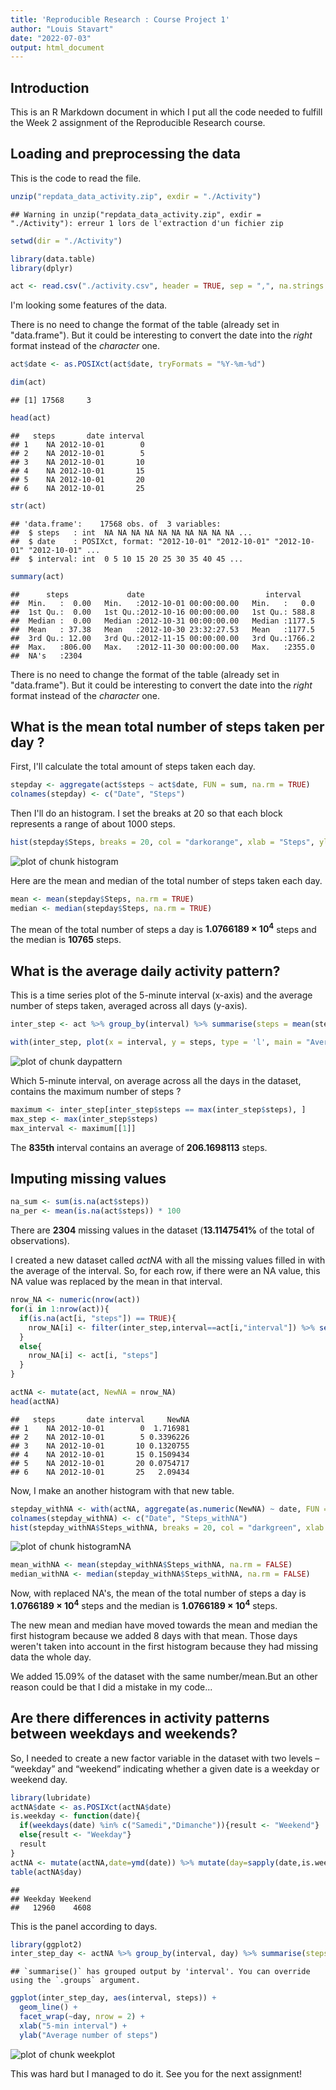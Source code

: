 ```yaml
---
title: 'Reproducible Research : Course Project 1'
author: "Louis Stavart"
date: "2022-07-03"
output: html_document
---
```




## Introduction

This is an R Markdown document in which I put all the code needed to fulfill the Week 2 assignment of the Reproducible Research course. 




## Loading and preprocessing the data

This is the code to read the file. 


```r
unzip("repdata_data_activity.zip", exdir = "./Activity")
```

```
## Warning in unzip("repdata_data_activity.zip", exdir = "./Activity"): erreur 1 lors de l'extraction d'un fichier zip
```

```r
setwd(dir = "./Activity")

library(data.table)
library(dplyr)

act <- read.csv("./activity.csv", header = TRUE, sep = ",", na.strings = "NA")
```

I'm looking some features of the data. 

There is no need to change the format of the table (already set in "data.frame"). But it could be interesting to convert the date into the *right* format instead of the *character* one. 


```r
act$date <- as.POSIXct(act$date, tryFormats = "%Y-%m-%d")

dim(act)
```

```
## [1] 17568     3
```

```r
head(act)
```

```
##   steps       date interval
## 1    NA 2012-10-01        0
## 2    NA 2012-10-01        5
## 3    NA 2012-10-01       10
## 4    NA 2012-10-01       15
## 5    NA 2012-10-01       20
## 6    NA 2012-10-01       25
```

```r
str(act)
```

```
## 'data.frame':	17568 obs. of  3 variables:
##  $ steps   : int  NA NA NA NA NA NA NA NA NA NA ...
##  $ date    : POSIXct, format: "2012-10-01" "2012-10-01" "2012-10-01" "2012-10-01" ...
##  $ interval: int  0 5 10 15 20 25 30 35 40 45 ...
```

```r
summary(act)
```

```
##      steps             date                           interval     
##  Min.   :  0.00   Min.   :2012-10-01 00:00:00.00   Min.   :   0.0  
##  1st Qu.:  0.00   1st Qu.:2012-10-16 00:00:00.00   1st Qu.: 588.8  
##  Median :  0.00   Median :2012-10-31 00:00:00.00   Median :1177.5  
##  Mean   : 37.38   Mean   :2012-10-30 23:32:27.53   Mean   :1177.5  
##  3rd Qu.: 12.00   3rd Qu.:2012-11-15 00:00:00.00   3rd Qu.:1766.2  
##  Max.   :806.00   Max.   :2012-11-30 00:00:00.00   Max.   :2355.0  
##  NA's   :2304
```

There is no need to change the format of the table (already set in "data.frame"). But it could be interesting to convert the date into the *right* format instead of the *character* one. 




## What is the mean total number of steps taken per day ?

First, I'll calculate the total amount of steps taken each day.


```r
stepday <- aggregate(act$steps ~ act$date, FUN = sum, na.rm = TRUE)
colnames(stepday) <- c("Date", "Steps")
```

Then I'll do an histogram. I set the breaks at 20 so that each block represents a range of about 1000 steps.  


```r
hist(stepday$Steps, breaks = 20, col = "darkorange", xlab = "Steps", ylab = "Number of days with that number of steps", main = "Histogram of total number of steps per day")
```

![plot of chunk histogram](figure/histogram-1.png)

Here are the mean and median of the total number of steps taken each day. 


```r
mean <- mean(stepday$Steps, na.rm = TRUE)
median <- median(stepday$Steps, na.rm = TRUE)
```

The mean of the total number of steps a day is **1.0766189 &times; 10<sup>4</sup>** steps and the median is **10765** steps. 




## What is the average daily activity pattern?

This is a time series plot of the 5-minute interval (x-axis) and the average number of steps taken, averaged across all days (y-axis). 


```r
inter_step <- act %>% group_by(interval) %>% summarise(steps = mean(steps, na.rm =TRUE))

with(inter_step, plot(x = interval, y = steps, type = 'l', main = "Average daily activity pattern by interval", xlab = "5-min Intervals", ylab = "Average total number of steps", col = "darkblue"))
```

![plot of chunk daypattern](figure/daypattern-1.png)

Which 5-minute interval, on average across all the days in the dataset, contains the maximum number of steps ?


```r
maximum <- inter_step[inter_step$steps == max(inter_step$steps), ]
max_step <- max(inter_step$steps)
max_interval <- maximum[[1]]
```

The **835th** interval contains an average of **206.1698113** steps. 




## Imputing missing values


```r
na_sum <- sum(is.na(act$steps))
na_per <- mean(is.na(act$steps)) * 100
```

There are **2304** missing values in the dataset (**13.1147541%** of the total of observations).

I created a new dataset called *actNA* with all the missing values filled in with the average of the interval.
So, for each row, if there were an NA value, this NA value was replaced by the mean in that interval. 


```r
nrow_NA <- numeric(nrow(act))
for(i in 1:nrow(act)){
  if(is.na(act[i, "steps"]) == TRUE){
    nrow_NA[i] <- filter(inter_step,interval==act[i,"interval"]) %>% select(steps)
  }
  else{
    nrow_NA[i] <- act[i, "steps"]
  }
}

actNA <- mutate(act, NewNA = nrow_NA)
head(actNA)
```

```
##   steps       date interval     NewNA
## 1    NA 2012-10-01        0  1.716981
## 2    NA 2012-10-01        5 0.3396226
## 3    NA 2012-10-01       10 0.1320755
## 4    NA 2012-10-01       15 0.1509434
## 5    NA 2012-10-01       20 0.0754717
## 6    NA 2012-10-01       25   2.09434
```

Now, I make an another histogram with that new table. 


```r
stepday_withNA <- with(actNA, aggregate(as.numeric(NewNA) ~ date, FUN = sum, na.rm = FALSE))
colnames(stepday_withNA) <- c("Date", "Steps_withNA")
hist(stepday_withNA$Steps_withNA, breaks = 20, col = "darkgreen", xlab = "Steps with NA", ylab = "Number of days with that number of steps", main = "Histogram of total number of steps per day")
```

![plot of chunk histogramNA](figure/histogramNA-1.png)

```r
mean_withNA <- mean(stepday_withNA$Steps_withNA, na.rm = FALSE)
median_withNA <- median(stepday_withNA$Steps_withNA, na.rm = FALSE)
```

Now, with replaced NA's, the mean of the total number of steps a day is **1.0766189 &times; 10<sup>4</sup>** steps and the median is **1.0766189 &times; 10<sup>4</sup>** steps. 

The new mean and median have moved towards the mean and median the first histogram because we added 8 days with that mean. Those days weren't taken into account in the first histogram because they had missing data the whole day.  

We added 15.09% of the dataset with the same number/mean.But an other reason could be that I did a mistake in my code...



## Are there differences in activity patterns between weekdays and weekends?

So, I needed to create a new factor variable in the dataset with two levels – “weekday” and “weekend” indicating whether a given date is a weekday or weekend day.


```r
library(lubridate)
actNA$date <- as.POSIXct(actNA$date)
is.weekday <- function(date){
  if(weekdays(date) %in% c("Samedi","Dimanche")){result <- "Weekend"}
  else{result <- "Weekday"}
  result
}
actNA <- mutate(actNA,date=ymd(date)) %>% mutate(day=sapply(date,is.weekday))
table(actNA$day)
```

```
## 
## Weekday Weekend 
##   12960    4608
```

This is the panel according to days.


```r
library(ggplot2)
inter_step_day <- actNA %>% group_by(interval, day) %>% summarise(steps = mean(steps, na.rm =TRUE))
```

```
## `summarise()` has grouped output by 'interval'. You can override using the `.groups` argument.
```

```r
ggplot(inter_step_day, aes(interval, steps)) +
  geom_line() +
  facet_wrap(~day, nrow = 2) +
  xlab("5-min interval") +
  ylab("Average number of steps")
```

![plot of chunk weekplot](figure/weekplot-1.png)

This was hard but I managed to do it. 
See you for the next assignment!



